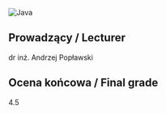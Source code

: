 ![Java](https://img.shields.io/badge/Java-087CFA?style=for-the-badge&logo=intellij-idea&logoColor=white)

## Prowadzący / Lecturer

dr inż. Andrzej Popławski

## Ocena końcowa / Final grade

4.5

